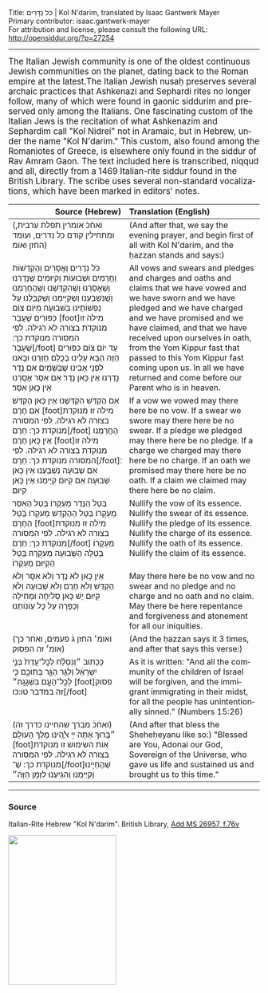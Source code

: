 <html>
<head></head>
<body>
Title: כֹּל נְדָרִים | Kol N'darim, translated by Isaac Gantwerk Mayer<br />
Primary contributor: isaac.gantwerk-mayer<br />
For attribution and license, please consult the following URL: <a href="http://opensiddur.org/?p=27254">http://opensiddur.org/?p=27254</a>
<p />
<hr />

<div class="english" lang="en" style="font-size: 1.2em;">
The Italian Jewish community is one of the oldest continuous Jewish communities on the planet, dating back to the Roman empire at the latest.The Italian Jewish nusaḥ preserves several archaic practices that Ashkenazi and Sephardi rites no longer follow, many of which were found in gaonic siddurim and preserved only among the Italians. One fascinating custom of the Italian Jews is the recitation of what Ashkenazim and Sephardim call "Kol Nidrei" not in Aramaic, but in Hebrew, under the name "Kol N'darim." This custom, also found among the Romaniotes of Greece, is elsewhere only found in the siddur of Rav Amram Gaon. The text included here is transcribed, niqqud and all, directly from a 1469 Italian-rite siddur found in the British Library. The scribe uses several non-standard vocalizations, which have been marked in editors' notes.
</div>

<table style="margin-left: auto;margin-right: auto;" class="draggable">
<thead><tr><th id="x" style="text-align: right;">Source (Hebrew)</th><th style="text-align: left;">Translation (English)</th></tr></thead>
<tbody>
<tr><td style="vertical-align:top;" width="46%">
<div class="liturgy" lang="he">
(ואחׄכׄ אומרין תפלת ערבית, ומתחילין קודם כל נדרים, ועומד החזן ואומ)
</span></div></td>
 
<td style="vertical-align:top;" width="53%">
<div class="english" lang="en">
(And after that, we say the evening prayer, and begin first of all with Kol N'darim, and the ḥazzan stands and says:)
</div></td></tr>


<tr><td style="vertical-align:top;" width="46%">
<div class="liturgy" lang="he">
כֹּל נְדָרִים וֶאֱסָרִים וְהֶקְדֵשׁוֹת וַחֲרָמִים וּשְׁבוּעוֹת וְקִיּוּמִים שֶׁנָּדַרְנוּ וְשֶׁאָסַרְנוּ וְשֶׁהִקְדַּשְׁנוּ וְשֶׁהֶחֶרַמְנוּ וְשֶׁנִּשְׁבַּעְנוּ וְשֶׁקִּיָּימְנוּ וְשֶׁקִּבַּלְנוּ עַל נַפְשׁוֹתֵינוּ בִשׁבוּעָה׃ מִיּוֹם צוֹם כִּפּוּרִים שֶׁעֲבַר [foot]מילה זו מנוקדת בצורה לא רגילה. לפי המסורה מנוקדת כך: שֶׁעָבָר[/foot] עַד יוֹם צוֹם כִּפּוּרִים הַזֶּה הַבָּא עָלֵינוּ׃ בְכֻלָּם חָזַרְנוּ וּבָאנוּ לִפְנֵי אָבִינוּ שֶׁבַּשָּׁמַיִם׃ אִם נֶדֶר נָדַרְנוּ אֵין כָּאן נֶדֶר׃ אִם אִסַּר אָסַרְנוּ אֵין כָּאן אִסַּר׃ 
</span></div></td>
 
<td style="vertical-align:top;" width="53%">
<div class="english" lang="en">
All vows and swears and pledges and charges and oaths and claims that we have vowed and we have sworn and we have pledged and we have charged and we have promised and we have claimed, and that we have received upon ourselves in oath, from the Yom Kippur fast that passed to this Yom Kippur fast coming upon us. In all we have returned and come before our Parent who is in heaven. 
</div></td></tr>


<tr><td style="vertical-align:top;" width="46%">
<div class="liturgy" lang="he">
אִם הֶקְדֵּשׁ הִקְדַּשְׁנוּ אֵין כָּאן הֶקְדֵּשׁ׃ אִם חֶרֶם [foot]מילה זו מנוקדת בצורה לא רגילה. לפי המסורה מנוקדת כך: חֵרֶם[/foot] הֶחֱרַמְנוּ אֵין כָּאן חֶרֶם [foot]מילה זו מנוקדת בצורה לא רגילה. לפי המסורה מנוקדת כך: חֵרֶם[/foot]׃ אִם שְׁבוּעָה נִשְׁבַּעְנוּ אֵין כָּאן שְׁבוּעָה׃ אִם קִיּוּם קִיַּימְנוּ אֵין כָּאן קִיּוּם׃ 
</span></div></td>
 
<td style="vertical-align:top;" width="53%">
<div class="english" lang="en">
If a vow we vowed may there here be no vow. If a swear we swore may there here be no swear. If a pledge we pledged may there here be no pledge. If a charge we charged may there here be no charge. If an oath we promised may there here be no oath. If a claim we claimed may there here be no claim. 
</div></td></tr>


<tr><td style="vertical-align:top;" width="46%">
<div class="liturgy" lang="he">
בַּטֵל הַנֶּדֶר מֵעִקָרוֹ׃ בַּטֵל הַאִסַּר מֵעִקָרוֹ׃ בַּטֵל הַהֶקְדֵּשׁ מֵעִקָרוֹ׃ בַּטֵל הַחֶרֶם [foot]מילה זו מנוקדת בצורה לא רגילה. לפי המסורה מנוקדת כך: חֵרֶם[/foot] מֵעִקָרוֹ׃ בְּטֵלָה הַשְּׁבוּעָה מֵעִקָרָהּ׃ בַּטֵל הַקִיּוּם מֵעִקָרוֹ׃ 
</span></div></td>
 
<td style="vertical-align:top;" width="53%">
<div class="english" lang="en">
Nullify the vow of its essence. Nullify the swear of its essence. Nullify the pledge of its essence. Nullify the charge of its essence. Nullify the oath of its essence. Nullify the claim of its essence. 
</div></td></tr>


<tr><td style="vertical-align:top;" width="46%">
<div class="liturgy" lang="he">
אֵין כָּאן לֹא נֶדֶר וְלֹא אִסָּר וְלֹא הֶקְדֵּשׁ וְלֹא חֶרֶם וְלֹא שְׁבוּעָה וְלֹא קִיּוּם׃ יֵשׁ כָּאן סְלִיחָה וּמְחִילָה וְכַפָּרָה עַל כׇּל עַוֹנוֹתֵנוּ׃
</span></div></td>
 
<td style="vertical-align:top;" width="53%">
<div class="english" lang="en">
May there here be no vow and no swear and no pledge and no charge and no oath and no claim. May there be here repentance and forgiveness and atonement for all our iniquities.
</div></td></tr>


<tr><td style="vertical-align:top;" width="46%">
<div class="liturgy" lang="he">
(ואומ׳ החזן גׄ פעמים, ואחר כך אומ׳ זה הפסוק)
</span></div></td>
 
<td style="vertical-align:top;" width="53%">
<div class="english" lang="en">
(And the ḥazzan says it 3 times, and after that says this verse:)
</div></td></tr>


<tr><td style="vertical-align:top;" width="46%">
<div class="liturgy" lang="he">
כְּכָתוּב ״וְנִסְלַ֗ח לְכׇל־עֲדַת֙ בְּנֵ֣י יִשְׂרָאֵ֔ל וְלַגֵּ֖ר הַגָּ֣ר בְּתוֹכָ֑ם כִּ֥י לְכׇל־הָעָ֖ם בִּשְׁגָגָֽה׃״ [foot]פסוק זה במדבר טו:כו[/foot]
</span></div></td>
 
<td style="vertical-align:top;" width="53%">
<div class="english" lang="en">
As it is written: "And all the community of the children of Israel will be forgiven, and the immigrant immigrating in their midst, for all the people has unintentionally sinned." (Numbers 15:26)
</div></td></tr>


<tr><td style="vertical-align:top;" width="46%">
<div class="liturgy" lang="he">
(ואחׄכׄ מברך שהחיינו כדרך זה)
״בָּרוּךְ אַתָּה ײָ ﭏֱֹהֵינוּ מֶלֶךְ הָעוֹלָם [foot]אות השימוש זו מנוקדת בצורה לא רגילה. לפי המסורה מנוקדת כך: שֶׁ־[/foot]שְׁהֶחֵיָינוּ וְקִיְּימַנוּ וְהִגִיעַנוּ לִזְמָן הַזֶּה״
</span></div></td>
 
<td style="vertical-align:top;" width="53%">
<div class="english" lang="en">
(And after that bless the Sheheḥeyanu like so:)
"Blessed are You, Adonai our God, Sovereign of the Universe, who gave us life and sustained us and brought us to this time."
</div></td></tr>
</tbody></table>

<hr />

<h3>Source</h3>

Italian‪-‬Rite Hebrew ‪"‬Kol N‪'‬darim‪".‬ British Library, <a href="http://www.bl.uk/manuscripts/Viewer.aspx?ref=add_ms_26957_f076v">Add MS 26957‪,‬ f.76v</a>

<a href="http://www.bl.uk/manuscripts/Viewer.aspx?ref=add_ms_26957_f076v"><img src="https://opensiddur.org/wp-content/uploads/2019/09/kol-nedarim-full-page-small-216x300.png" alt="" width="216" height="300" class="alignleft size-medium wp-image-27258" /></a>
</body>
</html>